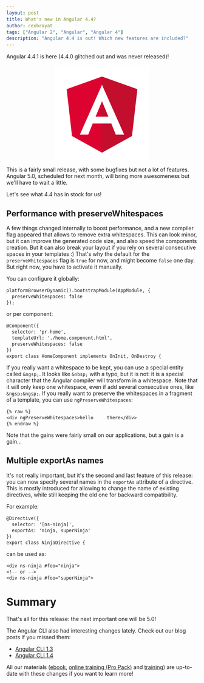 ```yaml
---
layout: post
title: What's new in Angular 4.4?
author: cexbrayat
tags: ["Angular 2", "Angular", "Angular 4"]
description: "Angular 4.4 is out! Which new features are included?"
---
```


Angular 4.4.1 is here (4.4.0 glitched out and was never released)!

<p style="text-align: center;">
  <a href="https://github.com/angular/angular/blob/master/CHANGELOG.md#441-2017-09-15">
    <img class="img-rounded img-responsive" style="max-width: 100%" src="/assets/images/angular.png" alt="Angular logo" />
  </a>
</p>

This is a fairly small release, with some bugfixes but not a lot of features.
Angular 5.0, scheduled for next month, will bring more awesomeness but we'll have to wait a little.

Let's see what 4.4 has in stock for us!

## Performance with preserveWhitespaces

A few things changed internally to boost performance,
and a new compiler flag appeared that allows to remove extra whitespaces.
This can look minor, but it can improve the generated code size,
and also speed the components creation.
But it can also break your layout if you rely on several consecutive spaces in your templates :)
That's why the default for the `preserveWhitespaces` flag is `true` for now,
and might become `false` one day. But right now, you have to activate it manually.

You can configure it globally:

    platformBrowserDynamic().bootstrapModule(AppModule, {
      preserveWhitespaces: false
    });

or per component:


    @Component({
      selector: 'pr-home',
      templateUrl: './home.component.html',
      preserveWhitespaces: false
    })
    export class HomeComponent implements OnInit, OnDestroy {

If you really want a whitespace to be kept,
you can use a special entity called `&ngsp;`.
It looks like `&nbsp;` with a typo, but it is not:
it is a special character that the Angular compiler will transform in a whitespace.
Note that it will only keep one whitespace, even if add several consecutive ones, like `&ngsp;&ngsp;`.
If you really want to preserve the whitespaces in a fragment of a template,
you can use `ngPreserveWhitespaces`:

    {% raw %}
    <div ngPreserveWhitespaces>hello     there</div>
    {% endraw %}

Note that the gains were fairly small on our applications,
but a gain is a gain...

## Multiple exportAs names

It's not really important, but it's the second and last feature of this release:
you can now specify several names in the `exportAs` attribute of a directive.
This is mostly introduced for allowing to change the name of existing directives,
while still keeping the old one for backward compatibility.

For example:

    @Directive({
      selector: '[ns-ninja]',
      exportAs: 'ninja, superNinja'
    })
    export class NinjaDirective {

can be used as:

    <div ns-ninja #foo="ninja">
    <!-- or -->
    <div ns-ninja #foo="superNinja">

# Summary

That's all for this release: the next important one will be 5.0!

The Angular CLI also had interesting changes lately.
Check out our blog posts if you missed them:

- [Angular CLI 1.3](/2017/08/10/angular-cli-1.3/)
- [Angular CLI 1.4](/2017/09/14/angular-cli-1.4/)

All our materials ([ebook](https://books.ninja-squad.com/angular), [online training (Pro Pack)](https://angular-exercises.ninja-squad.com/) and [training](http://ninja-squad.com/training/angular)) are up-to-date with these changes if you want to learn more!
